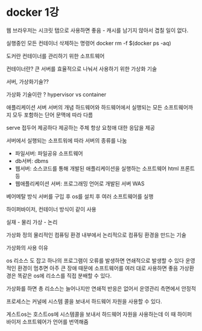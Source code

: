# docker 1강 
웹 브라우저는 시크릿 탭으로 사용하면 좋음 - 캐시를 남기지 않아서 겹칠 일이 없다.

실행중인 모든 컨테이너 삭제하는 명령어
docker rm -f $(docker ps -aq)

도커란 컨테이너를 관리하기 위한 소프트웨어

컨테이너란? 
큰 서버를 효율적으로 나눠서 사용하기 위한 가상화 기술

서버, 가상화기술??

가상화 기술이란 ?
hypervisor vs container

애플리케이션 서버
서버의 개념
하드웨어와 하드웨어에서 실행되는 모든 소프트웨어까지 모두 포함하는 단어
문맥에 따라 다름

serve 접두어 제공하다 
제공하는 주체 
항상 요청애 대한 응답을 제공

서버에서 실행되는 소프트워에 따라 서버의 종류를 나눔
- 파일서버: 파일공유 소프트웨어
- db서버: dbms
- 웹서버: 소스코드를 통해 개발된 애플리케이션을 실행하는 소프트웨어 html 프론트 등 
- 웹애플리케이션 서버: 프로그래밍 언어로 개발된 서버 WAS


베어메탈 방식
서버를 구입 후 os를 설치 후 여러 소프트웨어를 실행 

하이퍼바이저, 컨테이너 방식이 같이 사용

실재 - 물리
가상 - 논리 

가상화 정의
물리적인 컴퓨팅 환경 내부에서 논리적으로 컴퓨팅 환경을 만드는 기술

가상화의 사용 이유

os 리소스 도 잡고 하나의 프로그램이 오류를 발생하면 연쇄적으로 발생할 수 있다
운영적인 환경이 멈추면 아주 큰 장애
때문에 소프트웨어를 여러 대로 사용하면 좋음
가상환경은 똑같은 os에 리소스를 직접 분배할 수 있다.

가상화를 하면 총 리소스는 늘어나지만 연쇄적 반응은 없어서 운영관리 측면에서 안정적

프로세스는 커널에 시스템 콜을 보내서 하드웨어 자원을 사용할 수 있다.

게스트os는 호스트os에 시스템콜을 보내서 하드웨어 자원을 사용하는데 
이 때 하이퍼 바이저 소프트웨어가 언어를 번역해줌